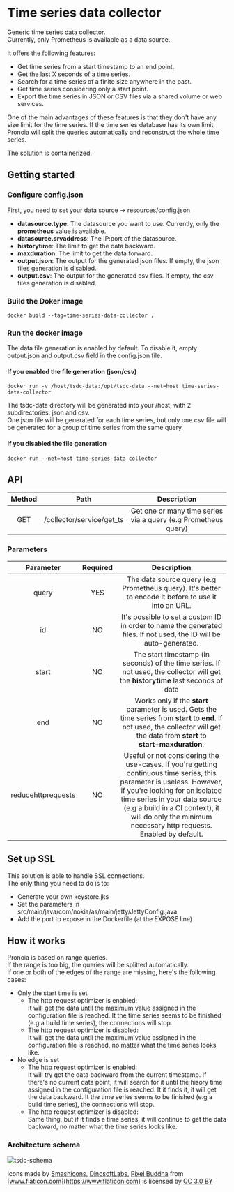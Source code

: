 # Time series data collector

Generic time series data collector.<br/>
Currently, only Prometheus is available as a data source.<br/>

It offers the following features:
- Get time series from a start timestamp to an end point.
- Get the last X seconds of a time series.
- Search for a time series of a finite size anywhere in the past.
- Get time series considering only a start point.
- Export the time series in JSON or CSV files via a shared volume or web services.

One of the main advantages of these features is that they don't have any size limit for the time series. If the time series database has its own limit, Pronoia will split the queries automatically and reconstruct the whole time series.

The solution is containerized.

## Getting started

### Configure config.json
First, you need to set your data source -> resources/config.json
- <b>datasource.type</b>: The datasource you want to use. Currently, only the <b>prometheus</b> value is available.
- <b>datasource.srvaddress</b>: The IP:port of the datasource.
- <b>historytime</b>: The limit to get the data backward.
- <b>maxduration</b>: The limit to get the data forward.
- <b>output.json</b>: The output for the generated json files. If empty, the json files generation is disabled.
- <b>output.csv</b>: The output for the generated csv files. If empty, the csv files generation is disabled.

### Build the Doker image
```
docker build --tag=time-series-data-collector .
```
### Run the docker image
The data file generation is enabled by default. To disable it, empty output.json and output.csv field in the config.json file.
#### If you enabled the file generation (json/csv)
```
docker run -v /host/tsdc-data:/opt/tsdc-data --net=host time-series-data-collector
```
The tsdc-data directory will be generated into your /host, with 2 subdirectories: json and csv.<br/>
One json file will be generated for each time series, but only one csv file will be generated for a group of time series from the same query.
#### If you disabled the file generation
```
docker run --net=host time-series-data-collector
```
## API
| Method          | Path                        | Description   |
| :-------------: | :-------------------------: | :-----------: |
|  GET            | /collector/service/get_ts   | Get one or many time series via a query (e.g Prometheus query) |

### Parameters

| Parameter       | Required | Description |
| :-------------: | :-: | :-----------: |
|  query          | YES | The data source query (e.g Prometheus query). It's better to encode it before to use it into an URL. |
|  id             | NO  | It's possible to set a custom ID in order to name the generated files. If not used, the ID will be auto-generated. |
|  start          | NO  | The start timestamp (in seconds) of the time series. If not used, the collector will get the <b>historytime</b> last seconds of data |
|  end          | NO  | Works only if the <b>start</b> parameter is used. Gets the time series from <b>start</b> to <b>end</b>. if not used, the collector will get the data from <b>start</b> to <b>start</b>+<b>maxduration</b>. |
|  reducehttprequests | NO  | Useful or not considering the use-cases. If you're getting continuous time series, this parameter is useless. However, if you're looking for an isolated time series in your data source (e.g a build in a CI context), it will do only the minimum necessary http requests. Enabled by default. |

## Set up SSL

This solution is able to handle SSL connections.<br/>
The only thing you need to do is to:
- Generate your own keystore.jks
- Set the parameters in src/main/java/com/nokia/as/main/jetty/JettyConfig.java
- Add the port to expose in the Dockerfile (at the EXPOSE line)

## How it works

Pronoia is based on range queries.<br/>
If the range is too big, the queries will be splitted automatically.<br/>
If one or both of the edges of the range are missing, here's the following cases:<br/>
- Only the start time is set
    - The http request optimizer is enabled:<br/>
    It will get the data until the maximum value assigned in the configuration file is reached. It the time series seems to be finished (e.g a build time series), the connections will stop.
    - The http request optimizer is disabled:<br/>
    It will get the data until the maximum value assigned in the configuration file is reached, no matter what the time series looks like.
- No edge is set
    - The http request optimizer is enabled:<br/>
    It will try get the data backward from the current timestamp. If there's no current data point, it will search for it until the hisory time assigned in the configuration file is reached. It it finds it, it will get the data backward. It the time series seems to be finished (e.g a build time series), the connections will stop.
    - The http request optimizer is disabled:<br/>
    Same thing, but if it finds a time series, it will continue to get the data backward, no matter what the time series looks like.

### Architecture schema

![tsdc-schema](https://user-images.githubusercontent.com/10490998/63107586-7ff79b80-bf85-11e9-844d-d61e26555390.png)

Icons made by [Smashicons](https://www.flaticon.com/authors/smashicons), 
[DinosoftLabs](https://www.flaticon.com/authors/dinosoftlabs), 
[Pixel Buddha](https://www.flaticon.com/authors/pixel-buddha) from [www.flaticon.com](https://www.flaticon.com) is licensed by [CC 3.0 BY](http://creativecommons.org/licenses/by/3.0/)
